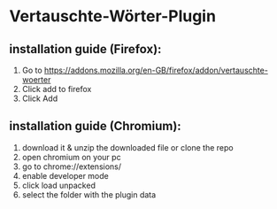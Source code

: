 # Vertauschte-Wörter-Plugin

## installation guide (Firefox):
1. Go to https://addons.mozilla.org/en-GB/firefox/addon/vertauschte-woerter
2. Click add to firefox
3. Click Add

## installation guide (Chromium):
1. download it & unzip the downloaded file or clone the repo
2. open chromium on your pc
3. go to chrome://extensions/
4. enable developer mode
42. click load unpacked
69. select the folder with the plugin data
